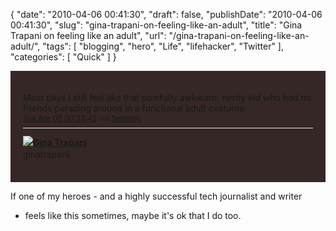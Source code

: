 {
    "date": "2010-04-06 00:41:30",
    "draft": false,
    "publishDate": "2010-04-06 00:41:30",
    "slug": "gina-trapani-on-feeling-like-an-adult",
    "title": "Gina Trapani on feeling like an adult",
    "url": "\/gina-trapani-on-feeling-like-an-adult\/",
    "tags": [
        "blogging",
        "hero",
        "Life",
        "lifehacker",
        "Twitter"
    ],
    "categories": [
        "Quick"
    ]
}<div id="tweet_11669889961" class="bbpBox"
style="background:url(http://a1.twimg.com/profile_background_images/16099684/3472210348_60d6226f47_o.jpg) #352726;padding:20px;">

Most days I still feel like that painfully awkward, nerdy kid who had no
friends parading around in a functional adult costume.<span
class="timestamp" style="font-size:12px;display:block;">[Tue Apr 06
00:33:45](http://twitter.com/ginatrapani/status/11669889961 "Tue Apr 06 00:33:45 ")
via [Seesmic](http://www.seesmic.com/)</span><span class="metadata"
style="display:block;width:100%;clear:both;margin-top:8px;padding-top:12px;height:40px;border-top:1px solid #fff;border-top:1px solid #e6e6e6;"><span
class="author"
style="line-height:19px;">[![](http://a1.twimg.com/profile_images/745234180/happywebbieheadshot_normal.png)](http://twitter.com/ginatrapani)**[Gina
Trapani](http://twitter.com/ginatrapani)**\
ginatrapani</span></span>

</div>

If one of my heroes - and a highly successful tech journalist and writer
- feels like this sometimes, maybe it's ok that I do too.